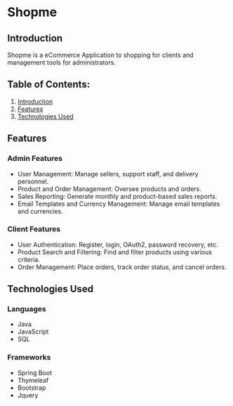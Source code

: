 # Shopme

## Introduction

Shopme is a eCommerce Application to shopping for clients and management tools for administrators.

## Table of Contents:

1. [Introduction](#introduction)
2. [Features](#features)
3. [Technologies Used](#technologies-used)

## Features

### Admin Features

- User Management: Manage sellers, support staff, and delivery personnel.
- Product and Order Management: Oversee products and orders.
- Sales Reporting: Generate monthly and product-based sales reports.
- Email Templates and Currency Management: Manage email templates and currencies.

### Client Features

- User Authentication: Register, login, OAuth2, password recovery, etc.
- Product Search and Filtering: Find and filter products using various criteria.
- Order Management: Place orders, track order status, and cancel orders.

## Technologies Used

### Languages

- Java
- JavaScript
- SQL

### Frameworks

- Spring Boot
- Thymeleaf
- Bootstrap
- Jquery
